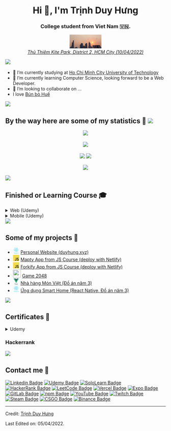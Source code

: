 <h1 align="center">Hi 👋, I'm Trịnh Duy Hưng</h1>
<h3 align="center">College student from Viet Nam 🇻🇳. </h3>

<p align="center">
<!--   <img src="./Pictures/bitexco.jpg" style="max-width: 100px;"> -->
  <img src="./Pictures/twilight.jpg" style="max-width: 100px;">
  <br/>
<!--   <a href="https://goo.gl/maps/ZaKP4pWC1drZwviH6"><i>Thủ Thiêm Kite Park, District 2, HCM City (14/03/2022)</i></a> -->
  <a href="https://goo.gl/maps/ZaKP4pWC1drZwviH6"><i>Thủ Thiêm Kite Park, District 2, HCM City (10/04/2022)</i></a>
<!--   [Ho Chi Minh City University of Technology](https://goo.gl/maps/ZaKP4pWC1drZwviH6)  -->
</p>
  
<img src="https://user-images.githubusercontent.com/73097560/115834477-dbab4500-a447-11eb-908a-139a6edaec5c.gif">

- 📖 I’m currently studying at [Ho Chi Minh City University of Technology](https://www.google.com/search?q=Ho+Chi+Minh+City+University+of+Technology&client=firefox-b-d&biw=1525&bih=708&sxsrf=AOaemvI423Ko4kmdVeAgV-UTzXYF0fn_Mw%3A1640406629452&ei=ZZ7GYeaGG9Hbz7sP5uGxgAc&ved=0ahUKEwimzb3zjv70AhXR7XMBHeZwDHAQ4dUDCA0&oq=Ho+Chi+Minh+City+University+of+Technology&gs_lcp=Cgdnd3Mtd2l6EAwyBQguEIAEMgUIABCABDILCC4QgAQQxwEQrwEyBQgAEIAEMgUIABCABDIFCAAQgAQyBggAEBYQHjIGCAAQFhAeMgYIABAWEB4yBggAEBYQHjoHCCMQsAMQJzoHCAAQRxCwAzoHCAAQsAMQQzoKCC4QyAMQsAMQQzoQCC4QxwEQrwEQyAMQsAMQQ0oECEEYAEoECEYYAVD6A1j6A2DJDmgBcAJ4AIABkQGIAZEBkgEDMC4xmAEAoAECoAEByAEUwAEB&sclient=gws-wiz) 
- 🌱 I’m currently learning Computer Science, looking forward to be a Web Developer.
- 👯 I’m looking to collaborate on ...
- I love [Bún bò Huế](https://www.google.com/search?q=b%C3%BAn+b%C3%B2+hu%E1%BA%BF&client=firefox-b-d&ei=BBVDYtP9G6K38QOa57_QBg&gs_ssp=eJzj4tTP1TdIzknOyjJgdGDw4ks6vCtPIenwJoWM0oe79gMAj4kLeQ&oq=B%C3%BAn&gs_lcp=Cgdnd3Mtd2l6EAEYAjIECC4QQzIHCC4QsQMQQzIHCC4QsQMQQzIECAAQQzIHCC4QsQMQQzIFCAAQgAQyBwguELEDEEMyCwguEIAEEMcBEK8BMggIABCABBCxAzIFCAAQgAQ6BAgAEEc6FAgAEOoCELQCEIoDELcDENQDEOUCOgsIABCABBCxAxCDAToOCC4QgAQQsQMQgwEQ1AI6CwguEIAEEMcBEKMCOgsILhCxAxCDARDUAjoLCC4QgAQQxwEQ0QM6CwguEIAEELEDEIMBOggIABCxAxCDAToICC4QgAQQsQNKBAhBGABKBQhAEgExSgQIRhgAUGJYgRtgpSloBHACeASAAdsDiAGRFZIBCTEuMS4yLjIuM5gBAKABAbABCsgBCMABAQ&sclient=gws-wiz)

<img src="https://user-images.githubusercontent.com/73097560/115834477-dbab4500-a447-11eb-908a-139a6edaec5c.gif">

## By the way here are some of my statistics 🚀  <img src="https://komarev.com/ghpvc/?username=HUNG-rushb">
<p align="center">
  
<!--   ![DuyHung's github stats](https://github-readme-stats.vercel.app/api?username=HUNG-rushb&show_icons=true&theme=tokyonight) -->
<!--   <img src="https://github-readme-stats.vercel.app/api?username=HUNG-rushb&show_icons=true&theme=tokyonight" /> -->
<!--   <img src="https://hung-git-stat2.vercel.app/api?username=HUNG-rushb&show_icons=true&theme=tokyonight" /> -->
   <img src="https://github.com/HUNG-rushb/hung-stat-vip/blob/master/generated/overview.svg"/>
   
  </br>
  </br>
  
  <img src="https://github-readme-streak-stats.herokuapp.com/?user=HUNG-rushb&theme=tokyonight"/>
<!--   <img src="https://hung-streak-stat.herokuapp.com/?user=HUNG-rushb&theme=tokyonight"/> -->
  
  </br>
  </br>
  
<!--   <img src="https://github-readme-stats.vercel.app/api/top-langs/?username=HUNG-rushb&theme=tokyonight&layout=compact&langs_count=10" /> -->
<!--   <img src="https://hung-git-stat2.vercel.app/api/top-langs/?username=HUNG-rushb&theme=tokyonight&layout=compact&langs_count=10" /> -->
  <img src="https://github.com/HUNG-rushb/hung-stat-vip/blob/master/generated/languages.svg"/>
  <img src="https://github-profile-trophy.vercel.app/?username=HUNG-rushb&theme=discord&row=2&column=4" />
  
<!--   <img src="https://github-profile-trophy.vercel.app/?username=HUNG-rushb&theme=tokyonight&rank=SECRET,S,AA,A&row=2&column=3" /> -->
  
  </br>
  </br>
  
  <img src="https://activity-graph.herokuapp.com/graph?username=HUNG-rushb&theme=react-dark" />
<!--   <img src="https://activity-graph.herokuapp.com/graph?username=HUNG-rushb&bg_color=1F222E&color=F8D866&line=F85D7F&point=FFFFFF" /> -->
  
</p>

<img src="https://user-images.githubusercontent.com/73097560/115834477-dbab4500-a447-11eb-908a-139a6edaec5c.gif">


  
## Finished or Learning Course 🎓
<details>
    <summary>Web (Udemy)</summary><br/>

-  <img src="https://raw.githubusercontent.com/devicons/devicon/master/icons/html5/html5-original-wordmark.svg" width="20" height="20"/> [Build Responsive Real-World Websites with HTML and CSS](https://www.udemy.com/course/design-and-develop-a-killer-website-with-html5-and-css3/)
-  <img src="https://raw.githubusercontent.com/devicons/devicon/master/icons/css3/css3-original-wordmark.svg" width="20" height="20"/> [CSS - The Complete Guide 2022 (incl. Flexbox, Grid & Sass)](https://www.udemy.com/course/css-the-complete-guide-incl-flexbox-grid-sass/)
-  <img src="https://raw.githubusercontent.com/devicons/devicon/master/icons/sass/sass-original.svg" width="20" height="20"/> [Advanced CSS and Sass: Flexbox, Grid, Animations and More!](https://www.udemy.com/course/advanced-css-and-sass/)
-  <img src="https://raw.githubusercontent.com/devicons/devicon/master/icons/mysql/mysql-original-wordmark.svg"  width="20" height="20"/> [The Ultimate MySQL Bootcamp: Go from SQL Beginner to Expert](https://www.udemy.com/course/the-ultimate-mysql-bootcamp-go-from-sql-beginner-to-expert/)
-  <img src="https://raw.githubusercontent.com/devicons/devicon/master/icons/nodejs/nodejs-original-wordmark.svg" width="20" height="20"/>  <img src="https://raw.githubusercontent.com/devicons/devicon/master/icons/mongodb/mongodb-original-wordmark.svg"  width="20" height="20"/> <img src="https://raw.githubusercontent.com/devicons/devicon/master/icons/express/express-original-wordmark.svg" width="20" height="20"/> [Node.js, Express, MongoDB & More: The Complete Bootcamp 2022](https://www.udemy.com/course/nodejs-express-mongodb-bootcamp/)
-  <img src="https://raw.githubusercontent.com/devicons/devicon/master/icons/javascript/javascript-original.svg"  width="20" height="20"/> [The Complete JavaScript Course 2022: From Zero to Expert!](https://www.udemy.com/course/the-complete-javascript-course/)
-  <img src="https://raw.githubusercontent.com/devicons/devicon/master/icons/typescript/typescript-original.svg"  width="20" height="20"/> [Understanding TypeScript - 2022 Edition](https://www.udemy.com/course/understanding-typescript/)
-  <img src="https://raw.githubusercontent.com/devicons/devicon/master/icons/react/react-original-wordmark.svg"  width="20" height="20"/> [React - The Complete Guide (incl Hooks, React Router, Redux)](https://www.udemy.com/course/react-the-complete-guide-incl-redux/)
-  <img src="https://raw.githubusercontent.com/devicons/devicon/master/icons/vuejs/vuejs-original-wordmark.svg"  width="20" height="20"/> [Vue - The Complete Guide (incl. Router & Composition API)](https://www.udemy.com/course/vuejs-2-the-complete-guide/)
-  <img src="https://raw.githubusercontent.com/devicons/devicon/master/icons/docker/docker-original-wordmark.svg"  width="20" height="20"/> <img src="https://www.vectorlogo.zone/logos/kubernetes/kubernetes-icon.svg"  width="20" height="20"/> [Docker & Kubernetes: The Practical Guide [2022 Edition]](https://www.udemy.com/course/docker-kubernetes-the-practical-guide/)
  
 </details>
 
 <details>
    <summary>Mobile (Udemy)</summary><br/>

-  <img src="https://reactnative.dev/img/header_logo.svg"  width="20" height="20"/> [React Native - The Practical Guide](https://www.udemy.com/course/react-native-the-practical-guide/)
  
 </details>

<img src="https://user-images.githubusercontent.com/73097560/115834477-dbab4500-a447-11eb-908a-139a6edaec5c.gif">

## Some of my projects 📁
- <img src="https://raw.githubusercontent.com/devicons/devicon/master/icons/react/react-original-wordmark.svg"  width="20" height="20"/> [Personal Website (duyhung.xyz)](https://duyhung.xyz)
- <img src="https://raw.githubusercontent.com/devicons/devicon/master/icons/javascript/javascript-original.svg"  width="20" height="20"/> [Mapty App from JS Course (deploy with Netlify)](https://java-script-learning.vercel.app/)
- <img src="https://raw.githubusercontent.com/devicons/devicon/master/icons/javascript/javascript-original.svg"  width="20" height="20"/> [Forkify App from JS Course (deploy with Netlify)](https://cool-souffle-b27fbd.netlify.app/)
- <img src="https://play-lh.googleusercontent.com/PqQTAYAzJII7d8VJbHSp3HVbKdmCl0iVSLZ1uzuvNPX5bJnrhWE9tAz_XQuEvGULg50"  width="25" height="25"/> [Game 2048](https://2048-hung.vercel.app/)
- <img src="https://raw.githubusercontent.com/devicons/devicon/master/icons/vuejs/vuejs-original-wordmark.svg"  width="20" height="20"/> [Nhà hàng Món Việt (Đồ án năm 3)](https://project-software-technology-bku-2021.vercel.app/home)
- <img src="https://raw.githubusercontent.com/devicons/devicon/master/icons/react/react-original-wordmark.svg"  width="20" height="20"/> [Ứng dụng Smart Home (React Native, Đồ án năm 3)](https://expo.dev/@hung.trinhrushbcyka/smart-home?serviceType=classic&distribution=expo-go)

<img src="https://user-images.githubusercontent.com/73097560/115834477-dbab4500-a447-11eb-908a-139a6edaec5c.gif">

## Certificates 📜
<details>
    <summary>Udemy</summary><br/>
  
-  [Git](https://www.udemy.com/certificate/UC-fec869f1-cb48-4a03-b2d1-3930b8717953/)
-  [Web design](https://www.udemy.com/certificate/UC-b9d97781-7eab-486c-bcfb-b1aba8036025/)
-  [JavaScript](https://www.udemy.com/certificate/UC-130f9471-7466-4357-8715-3a090a250901/)
  
 </details>
 
### Hackerrank


<img src="https://user-images.githubusercontent.com/73097560/115834477-dbab4500-a447-11eb-908a-139a6edaec5c.gif">

## Contact me 📇

<!-- [![Facebook Badge](https://img.shields.io/badge/Facebook-1877F2?style=for-the-badge&logo=facebook&logoColor=white)](https://www.facebook.com/duyhung.chase/) -->
<!-- [![Reddit Badge](https://img.shields.io/badge/Reddit-FF4500?style=for-the-badge&logo=reddit&logoColor=white)](https://www.reddit.com/user/DuyHungVN) -->
[![Linkedin Badge](https://img.shields.io/badge/LinkedIn-0077B5?style=for-the-badge&logo=linkedin&logoColor=white)](https://www.linkedin.com/in/duy-hưng-1773561a1/)
[![Udemy Badge](https://img.shields.io/badge/Udemy-EC5252?style=for-the-badge&logo=Udemy&logoColor=white)](https://www.udemy.com/user/hung-trinh-19/)
[![SoloLearn Badge](https://img.shields.io/badge/-Sololearn-3a464b?style=for-the-badge&logo=Sololearn&logoColor=white)](https://www.sololearn.com/profile/14650943)
[![HackerRank Badge](https://img.shields.io/badge/-Hackerrank-2EC866?style=for-the-badge&logo=HackerRank&logoColor=white)](https://www.hackerrank.com/tdhtp2016)
[![LeetCode Badge](https://img.shields.io/badge/-LeetCode-FFA116?style=for-the-badge&logo=LeetCode&logoColor=black)](https://leetcode.com/user0723HE/)
[![Vercel Badge](https://img.shields.io/badge/Vercel-000000?style=for-the-badge&logo=vercel&logoColor=white)](https://vercel.com/hung-rushb)
[![Expo Badge](https://img.shields.io/badge/Expo-1B1F23?style=for-the-badge&logo=expo&logoColor=white)](https://expo.dev/@hung.trinhrushbcyka)
[![GitLab Badge](https://img.shields.io/badge/GitLab-330F63?style=for-the-badge&logo=gitlab&logoColor=white)](https://gitlab.com/HUNG-rushb)
[![npm Badge](https://img.shields.io/badge/npm-CB3837?style=for-the-badge&logo=npm&logoColor=white)](https://www.npmjs.com/~duyhungvn)
[![YouTube Badge](https://img.shields.io/badge/YouTube-FF0000?style=for-the-badge&logo=youtube&logoColor=white)](https://www.youtube.com/channel/UCgHEoBQixaDYW8AyVeA9yoQ)
[![Twitch Badge](https://img.shields.io/badge/Twitch-9146FF?style=for-the-badge&logo=twitch&logoColor=white)](https://www.facebook.com/duyhung.chase/)
[![Steam Badge](https://img.shields.io/badge/Steam-000000?style=for-the-badge&logo=steam&logoColor=white)](https://steamcommunity.com/id/hungrushbcyka/)
[![CSGO Badge](https://img.shields.io/badge/Counter_Strike-000000?style=for-the-badge&logo=counter-strike&logoColor=white)](https://steamcommunity.com/id/hungrushbcyka/)
[![Binance Badge](https://img.shields.io/badge/Binance-FCD535?style=for-the-badge&logo=binance&logoColor=white)]()

<!-- <p align='center'>
  <img src="https://i.gifer.com/origin/08/089af74235a38edcc7b433321f0a5472_w200.gif" style="max-width: 100px;"> 
</p> -->

<!-- 
[![Gmail Badge](https://img.shields.io/badge/Gmail-D14836?style=for-the-badge&logo=gmail&logoColor=white)](       )

[![Messenger Badge](https://img.shields.io/badge/Messenger-00B2FF?style=for-the-badge&logo=messenger&logoColor=white)](       )

[![Telegram Badge](https://img.shields.io/badge/Telegram-2CA5E0?style=for-the-badge&logo=telegram&logoColor=white)](       ) -->



------
Credit: [Trịnh Duy Hưng](https://github.com/HUNG-rushb)

Last Edited on: 05/04/2022.






